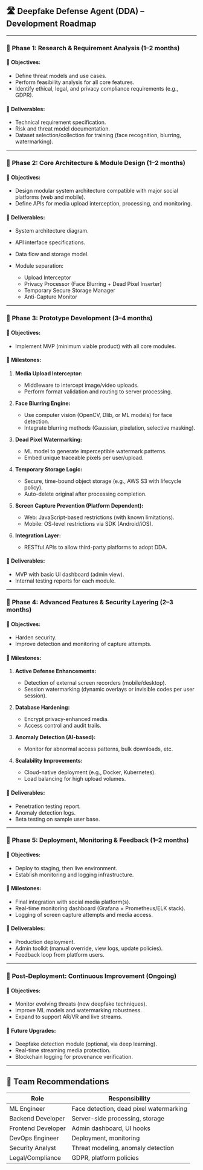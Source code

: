 ## 🛣️ **Deepfake Defense Agent (DDA) – Development Roadmap**

---

### 📌 **Phase 1: Research & Requirement Analysis (1–2 months)**

#### 🎯 Objectives:

* Define threat models and use cases.
* Perform feasibility analysis for all core features.
* Identify ethical, legal, and privacy compliance requirements (e.g., GDPR).

#### 🔧 Deliverables:

* Technical requirement specification.
* Risk and threat model documentation.
* Dataset selection/collection for training (face recognition, blurring, watermarking).

---

### 📌 **Phase 2: Core Architecture & Module Design (1–2 months)**

#### 🎯 Objectives:

* Design modular system architecture compatible with major social platforms (web and mobile).
* Define APIs for media upload interception, processing, and monitoring.

#### 🔧 Deliverables:

* System architecture diagram.
* API interface specifications.
* Data flow and storage model.
* Module separation:

  * Upload Interceptor
  * Privacy Processor (Face Blurring + Dead Pixel Inserter)
  * Temporary Secure Storage Manager
  * Anti-Capture Monitor

---

### 📌 **Phase 3: Prototype Development (3–4 months)**

#### 🎯 Objectives:

* Implement MVP (minimum viable product) with all core modules.

#### 🔧 Milestones:

1. **Media Upload Interceptor:**

   * Middleware to intercept image/video uploads.
   * Perform format validation and routing to server processing.

2. **Face Blurring Engine:**

   * Use computer vision (OpenCV, Dlib, or ML models) for face detection.
   * Integrate blurring methods (Gaussian, pixelation, selective masking).

3. **Dead Pixel Watermarking:**

   * ML model to generate imperceptible watermark patterns.
   * Embed unique traceable pixels per user/upload.

4. **Temporary Storage Logic:**

   * Secure, time-bound object storage (e.g., AWS S3 with lifecycle policy).
   * Auto-delete original after processing completion.

5. **Screen Capture Prevention (Platform Dependent):**

   * Web: JavaScript-based restrictions (with known limitations).
   * Mobile: OS-level restrictions via SDK (Android/iOS).

6. **Integration Layer:**

   * RESTful APIs to allow third-party platforms to adopt DDA.

#### 🔧 Deliverables:

* MVP with basic UI dashboard (admin view).
* Internal testing reports for each module.

---

### 📌 **Phase 4: Advanced Features & Security Layering (2–3 months)**

#### 🎯 Objectives:

* Harden security.
* Improve detection and monitoring of capture attempts.

#### 🔧 Milestones:

1. **Active Defense Enhancements:**

   * Detection of external screen recorders (mobile/desktop).
   * Session watermarking (dynamic overlays or invisible codes per user session).

2. **Database Hardening:**

   * Encrypt privacy-enhanced media.
   * Access control and audit trails.

3. **Anomaly Detection (AI-based):**

   * Monitor for abnormal access patterns, bulk downloads, etc.

4. **Scalability Improvements:**

   * Cloud-native deployment (e.g., Docker, Kubernetes).
   * Load balancing for high upload volumes.

#### 🔧 Deliverables:

* Penetration testing report.
* Anomaly detection logs.
* Beta testing on sample user base.

---

### 📌 **Phase 5: Deployment, Monitoring & Feedback (1–2 months)**

#### 🎯 Objectives:

* Deploy to staging, then live environment.
* Establish monitoring and logging infrastructure.

#### 🔧 Milestones:

* Final integration with social media platform(s).
* Real-time monitoring dashboard (Grafana + Prometheus/ELK stack).
* Logging of screen capture attempts and media access.

#### 🔧 Deliverables:

* Production deployment.
* Admin toolkit (manual override, view logs, update policies).
* Feedback loop from platform users.

---

### 🚀 **Post-Deployment: Continuous Improvement (Ongoing)**

#### 🎯 Objectives:

* Monitor evolving threats (new deepfake techniques).
* Improve ML models and watermarking robustness.
* Expand to support AR/VR and live streams.

#### 🔁 Future Upgrades:

* Deepfake detection module (optional, via deep learning).
* Real-time streaming media protection.
* Blockchain logging for provenance verification.

---

## 🧩 Team Recommendations

| Role               | Responsibility                          |
| ------------------ | --------------------------------------- |
| ML Engineer        | Face detection, dead pixel watermarking |
| Backend Developer  | Server-side processing, storage         |
| Frontend Developer | Admin dashboard, UI hooks               |
| DevOps Engineer    | Deployment, monitoring                  |
| Security Analyst   | Threat modeling, anomaly detection      |
| Legal/Compliance   | GDPR, platform policies                 |

